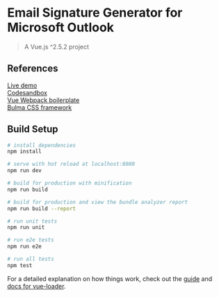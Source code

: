 # Email Signature Generator for Microsoft Outlook

> A Vue.js ^2.5.2 project


## References
[Live demo](https://chrisroselli.github.io/email-signature-generator)  
[Codesandbox](https://codesandbox.io/s/github/chrisroselli/email-signature-generator/tree/master/)  
[Vue Webpack boilerplate](https://github.com/vuejs-templates/webpack)  
[Bulma CSS framework](https://bulma.io/)  


## Build Setup

``` bash
# install dependencies
npm install

# serve with hot reload at localhost:8080
npm run dev

# build for production with minification
npm run build

# build for production and view the bundle analyzer report
npm run build --report

# run unit tests
npm run unit

# run e2e tests
npm run e2e

# run all tests
npm test
```

For a detailed explanation on how things work, check out the [guide](http://vuejs-templates.github.io/webpack/) and [docs for vue-loader](http://vuejs.github.io/vue-loader).
